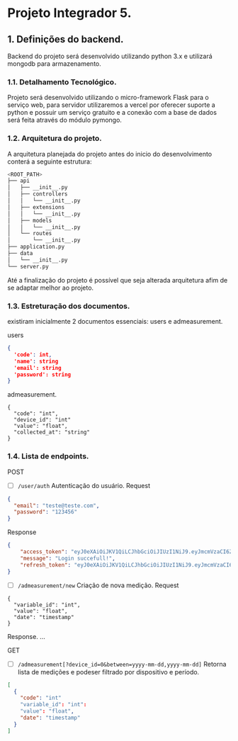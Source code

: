 # Projeto Integrador 5.

## 1. Definições do backend.

Backend do projeto será desenvolvido utilizando python 3.x e utilizará mongodb para armazenamento.

### 1.1. Detalhamento Tecnológico.

Projeto será desenvolvido utilizando o micro-framework Flask para o serviço web, para servidor utilizaremos a vercel por oferecer suporte a python e possuir um serviço gratuito e a conexão com a base de dados será feita através do módulo pymongo.

### 1.2. Arquitetura do projeto.

A arquitetura planejada do projeto antes do inicio do desenvolvimento conterá a seguinte estrutura:

```sh
<ROOT_PATH>
├── api
│   ├── __init__.py
│   ├── controllers
│   │   └── __init__.py
│   ├── extensions
│   │   └── __init__.py
│   ├── models
│   │   └── __init__.py
│   └── routes
│       └── __init__.py
├── application.py
├── data
│   └── __init__.py
└── server.py
```

Até a finalização do projeto é possível que seja alterada arquitetura afim de se adaptar melhor ao projeto.

### 1.3. Estreturação dos documentos.

existiram inicialmente 2 documentos essenciais: users e admeasurement.

users
```json
{
  'code': int,
  'name': string
  'email': string
  'password': string
}

```

admeasurement.
```
{
  "code": "int",
  "device_id": "int"
  "value": "float",
  "collected_at": "string"
}
```

### 1.4. Lista de endpoints.

POST
- [ ] `/user/auth` Autenticação do usuário.
Request
```json
{
  "email": "teste@teste.com",
  "password": "123456"
}
```
Response
```json
{
    "access_token": "eyJ0eXAiOiJKV1QiLCJhbGciOiJIUzI1NiJ9.eyJmcmVzaCI6ZmFsc2UsImlhdCI6MTYzNDI4MjMwMywianRpIjoiODMwYjY2YTQtNTJmMy00NjM3LTkxNzEtYjY0NTk0YzhkYzgwIiwidHlwZSI6ImFjY2VzcyIsInN1YiI6MSwibmJmIjoxNjM0MjgyMzAzLCJleHAiOjE2MzQyODMyMDN9.g94zTPJ7OH48OagLtikjUHZkdWlKqPzMcksxs1UEDeQ",
    "message": "Login succefull!",
    "refresh_token": "eyJ0eXAiOiJKV1QiLCJhbGciOiJIUzI1NiJ9.eyJmcmVzaCI6ZmFsc2UsImlhdCI6MTYzNDI4MjMwMywianRpIjoiOWYzYjhjNWUtNDg1Yy00NjBmLTk3MmYtNjRlNmI1MzI1Mzc2IiwidHlwZSI6InJlZnJlc2giLCJzdWIiOjEsIm5iZiI6MTYzNDI4MjMwMywiZXhwIjoxNjM2ODc0MzAzfQ.Qo_2yl1ZM56oh19qflQ8cSExPiPOO5UpkECxMS5aU8A"
}
```

- [ ] `/admeasurement/new` Criação de nova medição.
Request
```
{
  "variable_id": "int",
  "value": "float",
  "date": "timestamp"
}
```
Response.
...

GET
- [ ] `/admeasurement[?device_id=0&between=yyyy-mm-dd,yyyy-mm-dd]` Retorna lista de medições e podeser filtrado por dispositivo e período.
```json
[
  {
    "code": "int"
    "variable_id": "int":
    "value": "float",
    "date": "timestamp"
  }
]
```
